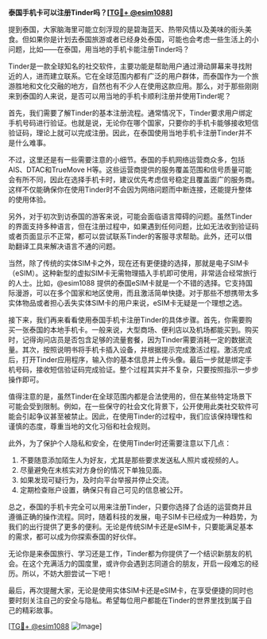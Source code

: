 **泰国手机卡可以注册Tinder吗？[[TG💪+ @esim1088](https://t.me/s/esim1088)]**

提到泰国，大家脑海里可能立刻浮现的是碧海蓝天、热带风情以及美味的街头美食。但如果你是计划去泰国旅游或者已经身处泰国，可能也会考虑一些生活上的小问题，比如——在泰国，用当地的手机卡能注册Tinder吗？

Tinder是一款全球知名的社交软件，主要功能是帮助用户通过滑动屏幕来寻找附近的人，进而建立联系。它在全球范围内都有广泛的用户群体，而泰国作为一个旅游胜地和文化交融的地方，自然也有不少人在使用这款应用。那么，对于那些刚刚来到泰国的人来说，是否可以用当地的手机卡顺利注册并使用Tinder呢？

首先，我们需要了解Tinder的基本注册流程。通常情况下，Tinder要求用户绑定手机号码进行验证。也就是说，无论你在哪个国家，只要你的手机卡能够接收短信验证码，理论上就可以完成注册。因此，在泰国使用当地手机卡注册Tinder并不是什么难事。

不过，这里还是有一些需要注意的小细节。泰国的手机网络运营商众多，包括AIS、DTAC和TrueMove H等。这些运营商提供的服务覆盖范围和信号质量可能会有所不同，因此在选择手机卡时，建议优先考虑信号稳定且覆盖面广的服务商。这样不仅能确保你在使用Tinder时不会因为网络问题而中断连接，还能提升整体的使用体验。

另外，对于初次到访泰国的游客来说，可能会面临语言障碍的问题。虽然Tinder的界面支持多种语言，但在注册过程中，如果遇到任何问题，比如无法收到验证码或者页面显示不正常，都可以尝试联系Tinder的客服寻求帮助。此外，还可以借助翻译工具来解决语言不通的问题。

当然，除了传统的实体SIM卡之外，现在还有更便捷的选择，那就是电子SIM卡（eSIM）。这种新型的虚拟SIM卡无需物理插入手机即可使用，非常适合经常旅行的人士。比如，@esim1088 提供的泰国eSIM卡就是一个不错的选择。它支持国际漫游，可以在多个国家和地区使用，而且激活简单快捷。对于那些不想携带太多实体物品或者担心丢失实体SIM卡的用户来说，eSIM卡无疑是一个理想之选。

接下来，我们再来看看使用泰国手机卡注册Tinder的具体步骤。首先，你需要购买一张泰国的本地手机卡。一般来说，大型商场、便利店以及机场都能买到。购买时，记得询问店员是否包含足够的流量套餐，因为Tinder需要消耗一定的数据流量。其次，按照说明书将手机卡插入设备，并根据提示完成激活过程。激活完成后，打开Tinder应用程序，输入你的基本信息并上传头像。最后一步就是绑定手机号码，接收短信验证码完成验证。整个过程其实并不复杂，只要按照指示一步步操作即可。

值得注意的是，虽然Tinder在全球范围内都是合法使用的，但在某些特定场景下可能会受到限制。例如，在一些保守的社会文化背景下，公开使用此类社交软件可能会引起争议甚至被禁止。因此，在使用Tinder的过程中，我们应该保持理性和谨慎的态度，尊重当地的文化习俗和社会规则。

此外，为了保护个人隐私和安全，在使用Tinder时还需要注意以下几点：

1. 不要随意添加陌生人为好友，尤其是那些要求发送私人照片或视频的人。
2. 尽量避免在未核实对方身份的情况下单独见面。
3. 如果发现可疑行为，及时向平台举报并停止交流。
4. 定期检查账户设置，确保只有自己可见的信息被公开。

总之，泰国的手机卡完全可以用来注册Tinder，只要你选择了合适的运营商并且遵循正确的操作流程。同时，随着科技的发展，电子SIM卡已经成为一种趋势，为我们的出行提供了更多的便利。无论是传统SIM卡还是eSIM卡，只要能满足基本的需求，都可以成为你探索泰国的好伙伴。

无论你是来泰国旅行、学习还是工作，Tinder都为你提供了一个结识新朋友的机会。在这个充满活力的国度里，或许你会遇到志同道合的朋友，开启一段难忘的经历。所以，不妨大胆尝试一下吧！

最后，再次提醒大家，无论是使用实体SIM卡还是eSIM卡，在享受便捷的同时也要时刻关注自己的安全与隐私。希望每位用户都能在Tinder的世界里找到属于自己的精彩故事。

[[TG💪+ @esim1088](https://t.me/s/esim1088) ![Image](https://i.postimg.cc/4NQfJmqS/Snipaste-2025-05-13-00-14-12.png)]